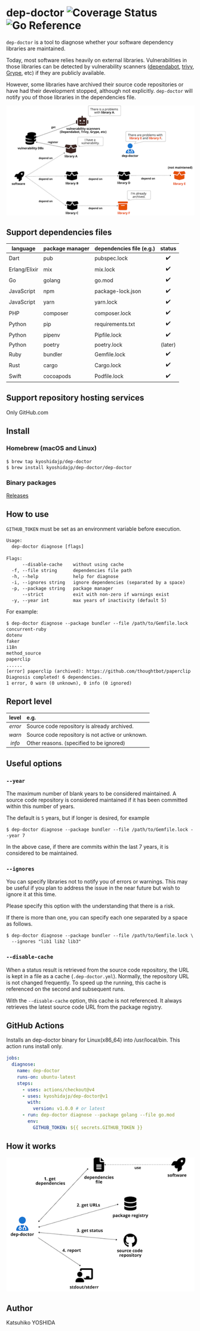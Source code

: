 # dep-doctor ![Coverage Status](https://coveralls.io/repos/github/kyoshidajp/dep-doctor/badge.svg?branch=main) ![Go Reference](https://pkg.go.dev/badge/github.com/kyoshidajp/dep-doctor.svg)

`dep-doctor` is a tool to diagnose whether your software dependency libraries are maintained.

Today, most software relies heavily on external libraries. Vulnerabilities in those libraries can be detected by vulnerability scanners ([dependabot](https://docs.github.com/en/code-security/dependabot), [trivy](https://aquasecurity.github.io/trivy), [Grype](https://github.com/anchore/grype), etc) if they are publicly available.

However, some libraries have archived their source code repositories or have had their development stopped, although not explicitly. `dep-doctor` will notify you of those libraries in the dependencies file.

![overview](doc/images/dep-doctor_overview.png "dep-doctor overview")

## Support dependencies files

| language | package manager | dependencies file (e.g.) | status |
| -------- | ------------- | -- | :----: |
| Dart | pub | pubspec.lock | :heavy_check_mark: |
| Erlang/Elixir | mix | mix.lock | :heavy_check_mark: |
| Go | golang | go.mod | :heavy_check_mark: |
| JavaScript | npm | package-lock.json | :heavy_check_mark: |
| JavaScript | yarn | yarn.lock | :heavy_check_mark: |
| PHP | composer | composer.lock | :heavy_check_mark: |
| Python | pip | requirements.txt | :heavy_check_mark: |
| Python | pipenv | Pipfile.lock | :heavy_check_mark: |
| Python | poetry | poetry.lock | (later) |
| Ruby | bundler | Gemfile.lock | :heavy_check_mark: |
| Rust | cargo | Cargo.lock | :heavy_check_mark: |
| Swift | cocoapods | Podfile.lock | :heavy_check_mark: |

## Support repository hosting services

Only GitHub.com

## Install

### Homebrew (macOS and Linux)

```console
$ brew tap kyoshidajp/dep-doctor
$ brew install kyoshidajp/dep-doctor/dep-doctor
```

### Binary packages

[Releases](https://github.com/kyoshidajp/dep-doctor/releases)

## How to use

`GITHUB_TOKEN` must be set as an environment variable before execution.

```console
Usage:
  dep-doctor diagnose [flags]

Flags:
      --disable-cache    without using cache
  -f, --file string      dependencies file path
  -h, --help             help for diagnose
  -i, --ignores string   ignore dependencies (separated by a space)
  -p, --package string   package manager
      --strict           exit with non-zero if warnings exist
  -y, --year int         max years of inactivity (default 5)
```

For example:

```console
$ dep-doctor diagnose --package bundler --file /path/to/Gemfile.lock
concurrent-ruby
dotenv
faker
i18n
method_source
paperclip
......
[error] paperclip (archived): https://github.com/thoughtbot/paperclip
Diagnosis completed! 6 dependencies.
1 error, 0 warn (0 unknown), 0 info (0 ignored)
```

## Report level

| level | e.g. |
| :---: | :---------- |
| *error* | Source code repository is already archived. |
| *warn* | Source code repository is not active or unknown. |
| *info* | Other reasons. (specified to be ignored) | |

## Useful options

### `--year`

The maximum number of blank years to be considered maintained. A source code repository is considered maintained if it has been committed within this number of years.

The default is `5` years, but if longer is desired, for example

```console
$ dep-doctor diagnose --package bundler --file /path/to/Gemfile.lock --year 7
```

In the above case, if there are commits within the last 7 years, it is considered to be maintained.

### `--ignores`

You can specify libraries not to notify you of errors or warnings. This may be useful if you plan to address the issue in the near future but wish to ignore it at this time.

Please specify this option with the understanding that there is a risk.

If there is more than one, you can specify each one separated by a space as follows.

```console
$ dep-doctor diagnose --package bundler --file /path/to/Gemfile.lock \
  --ignores "lib1 lib2 lib3"
```

### `--disable-cache`

When a status result is retrieved from the source code repository, the URL is kept in a file as a cache (`.dep-doctor.yml`). Normally, the repository URL is not changed frequently. To speed up the running, this cache is referenced on the second and subsequent runs.

With the `--disable-cache` option, this cache is not referenced. It always retrieves the latest source code URL from the package registry.

## GitHub Actions

Installs an dep-doctor binary for Linux(x86_64) into /usr/local/bin. This action runs install only.

```yml
jobs:
  diagnose:
    name: dep-doctor
    runs-on: ubuntu-latest
    steps:
      - uses: actions/checkout@v4
      - uses: kyoshidajp/dep-doctor@v1
        with:
          version: v1.0.0 # or latest
      - run: dep-doctor diagnose --package golang --file go.mod
        env:
          GITHUB_TOKEN: ${{ secrets.GITHUB_TOKEN }}
```

## How it works

![how_works](doc/images/how_works.png "dep-doctor how works")

## Author
Katsuhiko YOSHIDA
